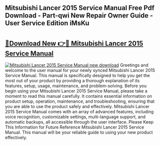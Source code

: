 ## Mitsubishi Lancer 2015 Service Manual Free Pdf Download - Part-qwi New Repair Owner Guide - User Service Edition iMsKu

# <h2><a href="http://bc73848.oget.top/?id=Mitsubishi+Lancer+2015+Service+Manual">🔗Download New 👉🔴 Mitsubishi Lancer 2015 Service Manual</a></h2>

[![Mitsubishi Lancer 2015 Service Manual new download](https://i.imgur.com/5g1atiW.png)](http://bc73848.oget.top/?id=Mitsubishi+Lancer+2015+Service+Manual)
Greetings and welcome to the user manual for your newly synced Mitsubishi Lancer 2015 Service Manual. This manual is specifically designed to help you get the most out of your product by providing a thorough explanation of its features, setup, usage, maintenance, and problem-solving. Before you begin using your Mitsubishi Lancer 2015 Service Manual, please take a moment to read this manual carefully. It contains essential information on product setup, operation, maintenance, and troubleshooting, ensuring that you are able to use the product safely and effectively. Mitsubishi Lancer 2015 Service Manual comes with an array of advanced features, including voice recognition, customizable settings, multi-language support, and automatic backups, all accessible through the user interface. Please Keep This Information for Future Reference Mitsubishi Lancer 2015 Service Manual. This manual will be your reliable guide to using your new product effectively.
